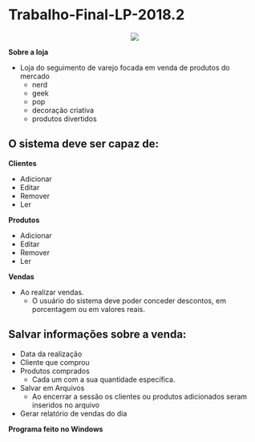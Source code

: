 # Trabalho-Final-LP-2018.2

<p align="center">
  <img src="https://encrypted-tbn0.gstatic.com/images?q=tbn:ANd9GcS1btsXhIrux7awV_gHjsgMuFh-nHlpWdqjOZ2uSYgeOLt71uQVlg"/>
</p>

**Sobre a loja**
  - Loja do seguimento de varejo focada em venda de produtos do mercado
      - nerd
      - geek
      - pop
      - decoração criativa
      - produtos divertidos

## O sistema deve ser capaz de:

**Clientes** 
 - Adicionar
 - Editar
 - Remover
 - Ler

**Produtos**
 - Adicionar
 - Editar
 - Remover
 - Ler
 
**Vendas**
 - Ao realizar vendas.
     - O usuário do sistema deve poder conceder descontos, em porcentagem ou em valores reais.

## Salvar informações sobre a venda:
- Data da realização
- Cliente que comprou
- Produtos comprados
    - Cada um com a sua quantidade específica.
- Salvar em Arquivos
    - Ao encerrar a sessão os clientes ou produtos adicionados seram inseridos no arquivo
- Gerar relatório de vendas do dia

**Programa feito no Windows**
